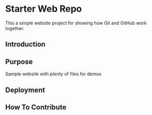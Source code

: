 # Starter Web Repo

This a simple website project for showing how Git and GitHub work together.

## Introduction

## Purpose

Sample website with plenty of files for demos

## Deployment

## How To Contribute